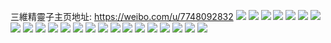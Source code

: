 三維精靈子主页地址: https://weibo.com/u/7748092832 
![](https://wx4.sinaimg.cn/mw2000/008smcTegy1h94m6zc1ikj30u0140dr4.jpg) 
![](https://wx4.sinaimg.cn/mw2000/008smcTegy1h94m6y73r9j30u014078x.jpg) 
![](https://wx4.sinaimg.cn/mw2000/008smcTegy1h94m6zzx6gj30u014043z.jpg) 
![](https://wx4.sinaimg.cn/mw2000/008smcTegy1h94m70xib4j30u014049q.jpg) 
![](https://wx4.sinaimg.cn/mw2000/008smcTegy1h94m71obi1j30u0140tf0.jpg) 
![](https://wx4.sinaimg.cn/mw2000/008smcTegy1h94m72cz9wj30u0140qco.jpg) 
![](https://wx4.sinaimg.cn/mw2000/008smcTegy1h8ktu2ol1dj30u0140wjx.jpg) 
![](https://wx4.sinaimg.cn/mw2000/008smcTegy1h8ktu1r44sj30u0140q9g.jpg) 
![](https://wx4.sinaimg.cn/mw2000/008smcTegy1h8ktu3frthj30u01400xu.jpg) 
![](https://wx4.sinaimg.cn/mw2000/008smcTegy1h8ktu437x2j30u0140q8w.jpg) 
![](https://wx4.sinaimg.cn/mw2000/008smcTegy1h8ktu4zeltj30u0140jxx.jpg) 
![](https://wx4.sinaimg.cn/mw2000/008smcTegy1h8ktu5j8lcj30u0140q8o.jpg) 
![](https://wx4.sinaimg.cn/mw2000/008smcTegy1h8ktu6844mj30u01407aq.jpg) 
![](https://wx4.sinaimg.cn/mw2000/008smcTegy1h8ktu75grbj30u0140tgm.jpg) 
![](https://wx4.sinaimg.cn/mw2000/008smcTegy1h8ktu7y656j30u0140wmu.jpg) 
![](https://wx4.sinaimg.cn/mw2000/008smcTegy1h8ktu8gdzgj30u014048a.jpg) 
![](https://wx4.sinaimg.cn/mw2000/008smcTegy1h8ktu8yvwdj30u01407fo.jpg) 
![](https://wx4.sinaimg.cn/mw2000/008smcTegy1h8ktu9eqwpj30u0140n6u.jpg) 
![](https://wx4.sinaimg.cn/mw2000/008smcTegy1h8givj2vrdj30u014010w.jpg) 
![](https://wx4.sinaimg.cn/mw2000/008smcTegy1h8givjjyr1j30u014046r.jpg) 
![](https://wx4.sinaimg.cn/mw2000/008smcTegy1h8givk3bg0j30u01407d1.jpg) 
![](https://wx4.sinaimg.cn/mw2000/008smcTegy1h8givktu56j30u0140qbe.jpg) 
![](https://wx4.sinaimg.cn/mw2000/008smcTegy1h8givi4glxj30u0140123.jpg) 
